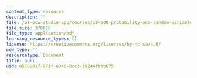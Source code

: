 ```yaml
---
content_type: resource
description: ''
file: /ol-ocw-studio-app/courses/18-600-probability-and-random-variables-fall-2019/05709017971fa3408cc319244fbdb675_MIT18_600F19_lec25.pdf
file_size: 378618
file_type: application/pdf
learning_resource_types: []
license: https://creativecommons.org/licenses/by-nc-sa/4.0/
ocw_type: ''
resourcetype: Document
title: null
uid: 05709017-971f-a340-8cc3-19244fbdb675
---
```

